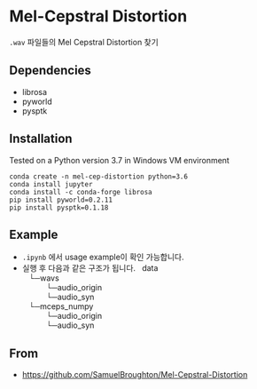 # Mel-Cepstral Distortion
```.wav``` 파일들의 Mel Cepstral Distortion 찾기

## Dependencies

- librosa
- pyworld
- pysptk

## Installation
Tested on a Python version 3.7 in Windows VM environment
```
conda create -n mel-cep-distortion python=3.6
conda install jupyter
conda install -c conda-forge librosa
pip install pyworld=0.2.11
pip install pysptk=0.1.18
```
## Example
- ```.ipynb``` 에서 usage example이 확인 가능합니다.
- 실행 후 다음과 같은 구조가 됩니다.
	&nbsp;&nbsp;data<br/>
&nbsp;&nbsp;&nbsp;└─wavs<br/>
&nbsp;&nbsp;&nbsp;&nbsp;&nbsp;&nbsp;&nbsp;&nbsp;&nbsp;&nbsp;&nbsp;└─audio_origin<br/>
&nbsp;&nbsp;&nbsp;&nbsp;&nbsp;&nbsp;&nbsp;&nbsp;&nbsp;&nbsp;&nbsp;└─audio_syn<br/>
&nbsp;&nbsp;&nbsp;└─mceps_numpy<br/>
&nbsp;&nbsp;&nbsp;&nbsp;&nbsp;&nbsp;&nbsp;&nbsp;&nbsp;&nbsp;&nbsp;└─audio_origin<br/>
&nbsp;&nbsp;&nbsp;&nbsp;&nbsp;&nbsp;&nbsp;&nbsp;&nbsp;&nbsp;&nbsp;└─audio_syn<br/>
		
 
## From
- https://github.com/SamuelBroughton/Mel-Cepstral-Distortion

